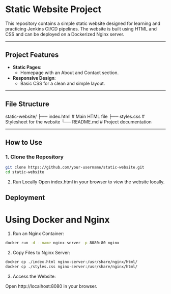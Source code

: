 # Static Website Project

This repository contains a simple static website designed for learning and practicing Jenkins CI/CD pipelines. The website is built using HTML and CSS and can be deployed on a Dockerized Nginx server.

---

## Project Features

- **Static Pages**:
  - Homepage with an About and Contact section.
- **Responsive Design**:
  - Basic CSS for a clean and simple layout.

---

## File Structure

static-website/ 
    ├── index.html # Main HTML file 
    ├── styles.css # Stylesheet for the website 
    └── README.md # Project documentation


---

## How to Use

### 1. Clone the Repository

```bash
git clone https://github.com/your-username/static-website.git
cd static-website
```

2. Run Locally
Open index.html in your browser to view the website locally.

## Deployment
# Using Docker and Nginx
1. Run an Nginx Container:

```bash
docker run -d --name nginx-server -p 8080:80 nginx
```
2. Copy Files to Nginx Server:

```bash
docker cp ./index.html nginx-server:/usr/share/nginx/html/
docker cp ./styles.css nginx-server:/usr/share/nginx/html/
```
3. Access the Website:

Open http://localhost:8080 in your browser.